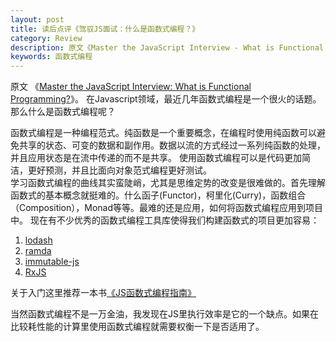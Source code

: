 ```yaml
---
layout: post
title: 读后点评《驾驭JS面试：什么是函数式编程？》
category: Review 
description: 原文《Master the JavaScript Interview - What is Functional Programming?》在Javascript领域，最近几年函数式编程是一个很火的话题。那么什么是函数式编程呢？
keywords: 函数式编程
---
```

原文 《[Master the JavaScript Interview: What is Functional Programming?](https://medium.com/javascript-scene/master-the-javascript-interview-what-is-functional-programming-7f218c68b3a0)》。
在Javascript领域，最近几年函数式编程是一个很火的话题。那么什么是函数式编程呢？
<!--description-->   
函数式编程是一种编程范式。纯函数是一个重要概念，在编程时使用纯函数可以避免共享的状态、可变的数据和副作用。数据以流的方式经过一系列纯函数的处理，并且应用状态是在流中传递的而不是共享。
使用函数式编程可以是代码更加简洁，更好预测，并且比面向对象范式编程更好测试。  
学习函数式编程的曲线其实蛮陡峭，尤其是思维定势的改变是很难做的。首先理解函数式的基本概念就挺难的。什么函子(Functor)，柯里化(Curry)，函数组合（Composition），Monad等等。最难的还是应用，如何将函数式编程应用到项目中。
现在有不少优秀的函数式编程工具库使得我们构建函数式的项目更加容易：
1. [lodash](https://github.com/lodash/lodash)
2. [ramda](https://github.com/ramda/ramda)
3. [immutable-js](https://github.com/immutable-js/immutable-js)
4. [RxJS](https://github.com/Reactive-Extensions/RxJS)  
  
关于入门这里推荐一本书[《JS函数式编程指南》](https://llh911001.gitbooks.io/mostly-adequate-guide-chinese/content/)  
  
当然函数式编程不是一万金油，我发现在JS里执行效率是它的一个缺点。如果在比较耗性能的计算里使用函数式编程就需要权衡一下是否适用了。